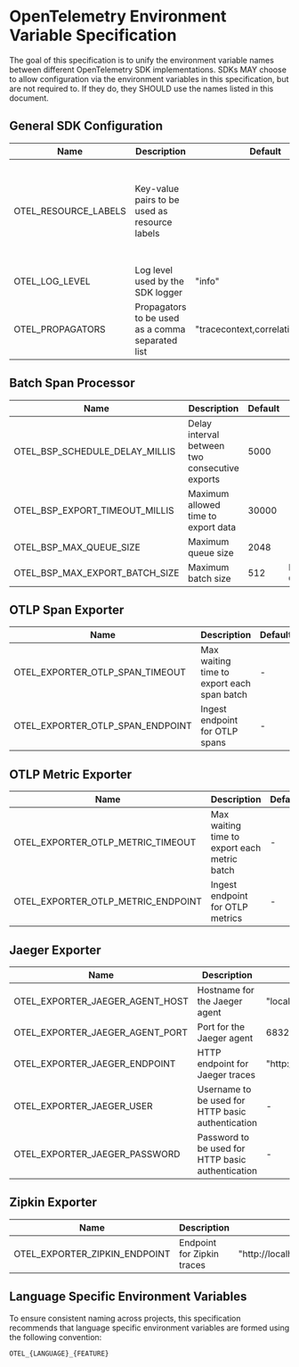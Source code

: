 # OpenTelemetry Environment Variable Specification

The goal of this specification is to unify the environment variable names between different OpenTelemetry SDK implementations. SDKs MAY choose to allow configuration via the environment variables in this specification, but are not required to. If they do, they SHOULD use the names listed in this document.

## General SDK Configuration

| Name                 | Description                                      | Default                           | Notes                                                                                           |
| -------------------- | ------------------------------------------------ | --------------------------------- | ----------------------------------------------------------------------------------------------- |
| OTEL_RESOURCE_LABELS | Key-value pairs to be used as resource labels    |                                   | Final name and value format TBD by [OTEP-111](https://github.com/open-telemetry/oteps/pull/111) |
| OTEL_LOG_LEVEL       | Log level used by the SDK logger                 | "info"                            |                                                                                                 |
| OTEL_PROPAGATORS     | Propagators to be used as a comma separated list | "tracecontext,correlationcontext" |                                                                                                 |

## Batch Span Processor

| Name                           | Description                                    | Default | Notes                                                 |
| ------------------------------ | ---------------------------------------------- | ------- | ----------------------------------------------------- |
| OTEL_BSP_SCHEDULE_DELAY_MILLIS | Delay interval between two consecutive exports | 5000    |                                                       |
| OTEL_BSP_EXPORT_TIMEOUT_MILLIS | Maximum allowed time to export data            | 30000   |                                                       |
| OTEL_BSP_MAX_QUEUE_SIZE        | Maximum queue size                             | 2048    |                                                       |
| OTEL_BSP_MAX_EXPORT_BATCH_SIZE | Maximum batch size                             | 512     | Must be less than or equal to OTEL_BSP_MAX_QUEUE_SIZE |

## OTLP Span Exporter

| Name                             | Description                                | Default |
| -------------------------------- | ------------------------------------------ | ------- |
| OTEL_EXPORTER_OTLP_SPAN_TIMEOUT  | Max waiting time to export each span batch | -       |
| OTEL_EXPORTER_OTLP_SPAN_ENDPOINT | Ingest endpoint for OTLP spans             | -       |

## OTLP Metric Exporter

| Name                               | Description                                  | Default |
| ---------------------------------- | -------------------------------------------- | ------- |
| OTEL_EXPORTER_OTLP_METRIC_TIMEOUT  | Max waiting time to export each metric batch | -       |
| OTEL_EXPORTER_OTLP_METRIC_ENDPOINT | Ingest endpoint for OTLP metrics             | -       |

## Jaeger Exporter

| Name                            | Description                                       | Default                                                                                          |
| ------------------------------- | ------------------------------------------------- | ------------------------------------------------------------------------------------------------ |
| OTEL_EXPORTER_JAEGER_AGENT_HOST | Hostname for the Jaeger agent                     | "localhost"                                                                                      |
| OTEL_EXPORTER_JAEGER_AGENT_PORT | Port for the Jaeger agent                         | 6832                                                                                             |
| OTEL_EXPORTER_JAEGER_ENDPOINT   | HTTP endpoint for Jaeger traces                   | <!-- markdown-link-check-disable --> "http://localhost:14250"<!-- markdown-link-check-enable --> |
| OTEL_EXPORTER_JAEGER_USER       | Username to be used for HTTP basic authentication | -                                                                                                |
| OTEL_EXPORTER_JAEGER_PASSWORD   | Password to be used for HTTP basic authentication | -                                                                                                |

## Zipkin Exporter

| Name                          | Description                | Default                                                                                                      |
| ----------------------------- | -------------------------- | ------------------------------------------------------------------------------------------------------------ |
| OTEL_EXPORTER_ZIPKIN_ENDPOINT | Endpoint for Zipkin traces | <!-- markdown-link-check-disable --> "http://localhost:9411/api/v2/spans"<!-- markdown-link-check-enable --> |

## Language Specific Environment Variables

To ensure consistent naming across projects, this specification recommends that language specific environment variables are formed using the following convention:

```
OTEL_{LANGUAGE}_{FEATURE}
```
